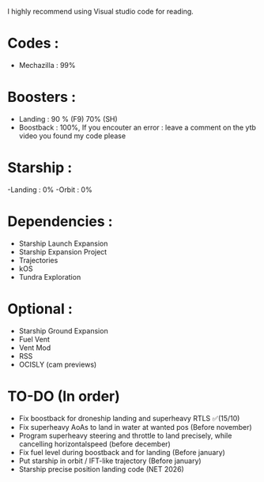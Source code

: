 I highly recommend using Visual studio code for reading.
# Codes : 
 - Mechazilla : 99%
# Boosters :
 - Landing : 90 % (F9) 70% (SH)
 - Boostback : 100%, If you encouter an error : leave a comment on the ytb video you found my code please
# Starship :
 -Landing : 0%
 -Orbit : 0%

 # Dependencies :
 - Starship Launch Expansion 
 - Starship Expansion Project 
 - Trajectories
 - kOS
 - Tundra Exploration


# Optional :
- Starship Ground Expansion
- Fuel Vent
- Vent Mod 
- RSS
- OCISLY (cam previews)


# TO-DO (In order)
- Fix boostback for droneship landing and superheavy RTLS ✅(15/10)
- Fix superheavy AoAs to land in water at wanted pos (Before november)
- Program superheavy steering and throttle to land precisely, while cancelling horizontalspeed (before december)
- Fix fuel level during boostback and for landing (Before january) 
- Put starship in orbit / IFT-like trajectory (Before january)
- Starship precise position landing code (NET 2026)
